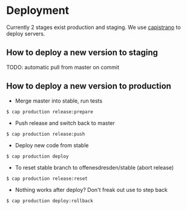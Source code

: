 # Deployment

Currently 2 stages exist production and staging.
We use [capistrano](http://capistranorb.com/) to deploy servers.

## How to deploy a new version to staging

TODO: automatic pull from master on commit

## How to deploy a new version to production
* Merge master into stable, run tests

```
$ cap production release:prepare
```

* Push release and switch back to master

```
$ cap production release:push
```

* Deploy new code from stable

```
$ cap production deploy
```

* To reset stable branch to offenesdresden/stable (abort release)

```
$ cap production release:reset
```

* Nothing works after deploy? Don't freak out use to step back

```
$ cap production deploy:rollback
```
